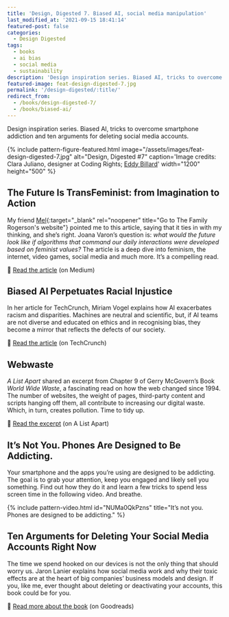 ```yaml
---
title: 'Design, Digested 7. Biased AI, social media manipulation'
last_modified_at: '2021-09-15 18:41:14'
featured-post: false
categories:
  - Design Digested
tags:
  - books
  - ai bias
  - social media
  - sustainability
description: 'Design inspiration series. Biased AI, tricks to overcome smartphone addiction and ten arguments for deleting social media accounts.'
featured-image: feat-design-digested-7.jpg
permalink: '/design-digested/:title/'
redirect_from:
  - /books/design-digested-7/
  - /books/biased-ai/
---
```

<p class="lead">Design inspiration series. Biased AI, tricks to overcome smartphone addiction and ten arguments for deleting social media accounts.</p>

<!--more-->

{% include pattern-figure-featured.html image="/assets/images/feat-design-digested-7.jpg" alt="Design, Digested #7" caption='Image credits: Clara Juliano, designer at Coding Rights; <a href="https://unsplash.com/photos/M5UD_FyuDl8" target="_blank" rel="noopener">Eddy Billard</a>' width="1200" height="500" %}

## The Future Is TransFeminist: from Imagination to Action

My friend [Mel](https://thebookfamilyrogerson.com/){:target="_blank" rel="noopener" title="Go to The Family Rogerson's website"} pointed me to this article, saying that it ties in with my thinking, and she’s right. Joana Varon’s question is: *what would the future look like if algorithms that command our daily interactions were developed based on feminist values?* The article is a deep dive into feminism, the internet, video games, social media and much more. It’s a compelling read.

<p class="detached">🔗 <a href="https://deepdives.in/the-future-is-transfeminist-from-imagination-to-action-6365e097eb22" target="_blank" rel="noopener">Read the article</a> (on Medium)</p>

## Biased AI Perpetuates Racial Injustice

In her article for TechCrunch, Miriam Vogel explains how AI exacerbates racism and disparities. Machines are neutral and scientific, but, if AI teams are not diverse and educated on ethics and in recognising bias, they become a mirror that reflects the defects of our society.

<p class="detached">🔗 <a href="https://techcrunch.com/2020/06/24/biased-ai-perpetuates-racial-injustice/" target="_blank" rel="noopener">Read the article</a> (on TechCrunch)</p>

## Webwaste

_A List Apart_ shared an excerpt from Chapter 9 of Gerry McGovern’s Book _World Wide Waste_, a fascinating read on how the web changed since 1994. The number of websites, the weight of pages, third-party content and scripts hanging off them, all contribute to increasing our digital waste. Which, in turn, creates pollution. Time to tidy up.

<p class="detached">🔗 <a href="https://alistapart.com/article/webwaste/" target="_blank" rel="noopener">Read the excerpt</a> (on A List Apart)</p>

## It’s Not You. Phones Are Designed to Be Addicting.

Your smartphone and the apps you’re using are designed to be addicting. The goal is to grab your attention, keep you engaged and likely sell you something. Find out how they do it and learn a few tricks to spend less screen time in the following video. And breathe.

{% include pattern-video.html id="NUMa0QkPzns" title="It’s not you. Phones are designed to be addicting." %}

## Ten Arguments for Deleting Your Social Media Accounts Right Now

The time we spend hooked on our devices is not the only thing that should worry us. Jaron Lanier explains how social media work and why their toxic effects are at the heart of big companies’ business models and design. If you, like me, ever thought about deleting or deactivating your accounts, this book could be for you.

<p class="detached">🔗 <a href="https://www.goodreads.com/book/show/37830765-ten-arguments-for-deleting-your-social-media-accounts-right-now" target="_blank" rel="noopener">Read more about the book</a> (on Goodreads)</p>
